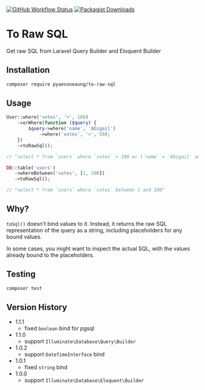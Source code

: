 [![GitHub Workflow Status](https://img.shields.io/github/actions/workflow/status/PyaeSoneAungRgn/to-raw-sql/run-tests.yml?branch=main&label=test)](https://github.com/PyaeSoneAungRgn/to-raw-sql/actions/workflows/run-tests.yml)
[![Packagist Downloads](https://img.shields.io/packagist/dt/pyaesoneaung/to-raw-sql)](https://packagist.org/packages/pyaesoneaung/to-raw-sql)

# To Raw SQL

Get raw SQL from Laravel Query Builder and Eloquent Builder

## Installation

```bash
composer require pyaesoneaung/to-raw-sql
```

## Usage

```php
User::where('votes', '>', 100)
    ->orWhere(function ($query) {
        $query->where('name', 'Abigail')
            ->where('votes', '>', 50);
    })
    ->toRawSql();

// "select * from `users` where `votes` > 100 or (`name` = 'Abigail' and `votes` > 50)"
```

```php
DB::table('users')
   ->whereBetween('votes', [1, 100])
   ->toRawSql();

// "select * from `users` where `votes` between 1 and 100"
```

## Why?
`toSql()` doesn't bind values to it. Instead, it returns the raw SQL representation of the query as a string, including placeholders for any bound values.

In some cases, you might want to inspect the actual SQL, with the values already bound to the placeholders. 

## Testing

```bash
composer test
```

## Version History

- 1.1.1
  - fixed `boolean` bind for pgsql
- 1.1.0
  - support `Illuminate\Database\Query\Builder`
- 1.0.2
  - support `DateTimeInterface` bind
- 1.0.1
  - fixed `string` bind
- 1.0.0
  - support `Illuminate\Database\Eloquent\Builder`
